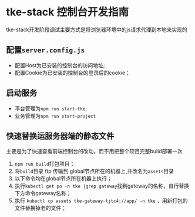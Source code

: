 # tke-stack 控制台开发指南
tke-stack开发阶段调试主要方式是将浏览器环境中的js请求代理到本地来实现的
## 配置`server.config.js` 
- 配置Host为已安装的控制台的访问地址;
- 配置Cookie为已安装的控制台的登录后的cookie；

## 启动服务
- 平台管理为`npm run start-tke`;
- 业务管理为`npm run start-project`
   
## 快速替换运服务器端的静态文件
主要是为了快速查看前端控制台的改动，而不用把整个项目完整build部署一次
1. `npm run build`打包项目；
2.  将`build`目录 ftp 传输到 global节点所在的机器上,并改名为`assets`目录
3.  以下命令均在global节点所在机器上执行；
4.  执行`kubectl get po -n tke |grep gateway`找到gateway的名称，自行替换下方命令gateway名称；
5.  执行 `kubectl cp assets tke-gateway-tjtc4://app/ -n tke` ，用新打包的文件替换掉老的文件；
